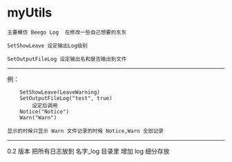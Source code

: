 # myUtils
	
	主要模仿 Beego Log  在修改一些自己想要的东东
	
	SetShowLeave 设定输出Log级别
	
	SetOutputFileLog 设定输出名和是否输出到文件

---

例：
```
	SetShowLeave(LeaveWarning)
	SetOutputFileLog("test", true)
		设定后调用
	Notice("Notice")
	Warn("Warn")
```
	显示的时候只显示 Warn 文件记录的时候 Notice,Warn 全部记录
---

0.2 版本
	把所有日志放到 名字_log 目录里
	增加 log  细分存放